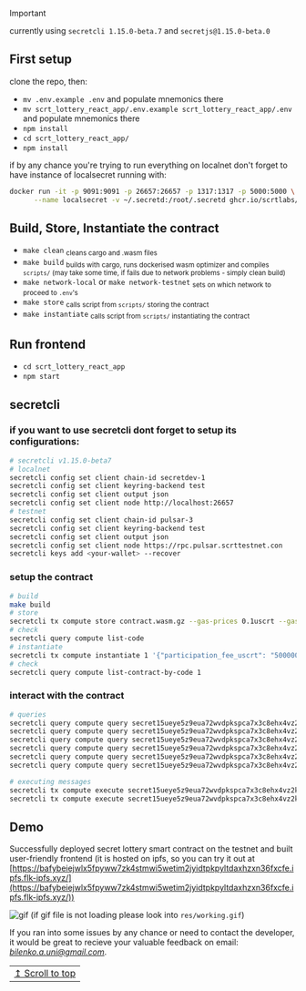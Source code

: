 > [!IMPORTANT]
> currently using `secretcli 1.15.0-beta.7` and `secretjs@1.15.0-beta.0`
## First setup
clone the repo, then:
- `mv .env.example .env` and populate mnemonics there
- `mv scrt_lottery_react_app/.env.example scrt_lottery_react_app/.env` and populate mnemonics there
- `npm install`
- `cd scrt_lottery_react_app/`
- `npm install`

if by any chance you're trying to run everything on localnet don't forget to have instance of localsecret running with:

```bash
docker run -it -p 9091:9091 -p 26657:26657 -p 1317:1317 -p 5000:5000 \
      --name localsecret -v ~/.secretd:/root/.secretd ghcr.io/scrtlabs/localsecret:v1.15.0-beta.7
```

## Build, Store, Instantiate the contract
- `make clean` <sub>cleans cargo and .wasm files</sub>
- `make build` <sub>builds with cargo, runs dockerised wasm optimizer and compiles `scripts/` (may take some time, if fails due to network problems - simply clean build)</sub>
- `make network-local` or `make network-testnet` <sub>sets on which network to proceed to `.env`'s</sub>
- `make store` <sub>calls script from `scripts/` storing the contract</sub>
- `make instantiate` <sub>calls script from `scripts/` instantiating the contract</sub>


## Run frontend
- `cd scrt_lottery_react_app`
- `npm start`

## secretcli
### if you want to use secretcli dont forget to setup its configurations:
```bash
# secretcli v1.15.0-beta7
# localnet
secretcli config set client chain-id secretdev-1
secretcli config set client keyring-backend test
secretcli config set client output json
secretcli config set client node http://localhost:26657
# testnet
secretcli config set client chain-id pulsar-3
secretcli config set client keyring-backend test
secretcli config set client output json
secretcli config set client node https://rpc.pulsar.scrttestnet.con
secretcli keys add <your-wallet> --recover
```
### setup the contract
```bash
# build
make build
# store
secretcli tx compute store contract.wasm.gz --gas-prices 0.1uscrt --gas 5000000 --from a --chain-id secretdev-1 -y
# check
secretcli query compute list-code
# instantiate
secretcli tx compute instantiate 1 '{"participation_fee_uscrt": "500000"}' --from a --gas-prices 0.1uscrt  --label CTR1 -y
# check
secretcli query compute list-contract-by-code 1
```

### interact with the contract
```bash
# queries
secretcli query compute query secret15ueye5z9eua72wvdpkspca7x3c8ehx4vz2km4t '{"get_num_of_participants": {}}'
secretcli query compute query secret15ueye5z9eua72wvdpkspca7x3c8ehx4vz2km4t '{"get_last_winner": {}}'
secretcli query compute query secret15ueye5z9eua72wvdpkspca7x3c8ehx4vz2km4t '{"get_all_participants": {}}'
secretcli query compute query secret15ueye5z9eua72wvdpkspca7x3c8ehx4vz2km4t '{"get_participation_fee": {}}'
secretcli query compute query secret15ueye5z9eua72wvdpkspca7x3c8ehx4vz2km4t '{"did_i_participate": {"address": "secret1ap26qrlp8mcq2pg6r47w43l0y8zkqm8a450s03"}}'
secretcli query compute query secret15ueye5z9eua72wvdpkspca7x3c8ehx4vz2km4t '{"get_owner": {}}'

# executing messages
secretcli tx compute execute secret15ueye5z9eua72wvdpkspca7x3c8ehx4vz2km4t '{"participate": {}}' --from a  --gas-prices 0.1uscrt --amount 500000uscrt -y
secretcli tx compute execute secret15ueye5z9eua72wvdpkspca7x3c8ehx4vz2km4t '{"end_lottery": {}}' --from a  --gas-prices 0.1uscrt -y
```

## Demo
Successfully deployed secret lottery smart contract on the testnet and built user-friendly frontend (it is hosted on ipfs, so you can try it out at [https://bafybeiejwlx5fpyww7zk4stmwi5wetim2jyidtpkpyltdaxhzxn36fxcfe.ipfs.flk-ipfs.xyz/](https://bafybeiejwlx5fpyww7zk4stmwi5wetim2jyidtpkpyltdaxhzxn36fxcfe.ipfs.flk-ipfs.xyz/))

![gif](https://github.com/Andriy-Bilenko/secret_lottery/raw/main/res/working.gif)
(if gif file is not loading please look into `res/working.gif`)



If you ran into some issues by any chance or need to contact the developer, it would be great to recieve your valuable feedback on email: *bilenko.a.uni@gmail.com*.

<div align="right">
<table><td>
<a href="#start-of-content">↥ Scroll to top</a>
</td></table>
</div>

